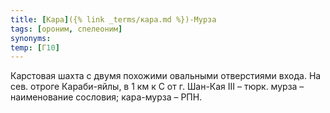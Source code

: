 ```yaml
---
title: [Кара]({% link _terms/кара.md %})-Мурза
tags: [ороним, спелеоним]
synonyms:
temp: [Г10]
---
```


Карстовая шахта с двумя похожими овальными отверстиями входа. На сев. отроге
Караби-яйлы, в 1 км к С от г. Шан-Кая III – тюрк. мурза – наименование сословия;
кара-мурза – РПН.
